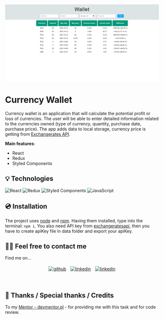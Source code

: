 ![Currency Wallet](./src/image/CurrencyWallet.png)


# Currency Wallet

Currency wallet is an application that will calculate the potential profit or loss of currencies. The user will be able to enter detailed information related to the currencies owned (type of currency, quantity, purchase date, purchase price). The app adds data to local storage, currency price is getting from [Exchangerates API](https://exchangeratesapi.io/).

**Main features**:
- React
- Redux
- Styled Components
&nbsp;
 
## 💡 Technologies

![React](https://img.shields.io/badge/react-%2320232a.svg?style=for-the-badge&logo=react&logoColor=%2361DAFB)
![Redux](https://img.shields.io/badge/redux-%23593d88.svg?style=for-the-badge&logo=redux&logoColor=white)
![Styled Components](https://img.shields.io/badge/styled--components-DB7093?style=for-the-badge&logo=styled-components&logoColor=white)
![JavaScript](https://img.shields.io/badge/javascript-%23323330.svg?style=for-the-badge&logo=javascript&logoColor=%23F7DF1E)
&nbsp;
 
## 💿 Installation

The project uses [node](https://nodejs.org/en/) and [npm](https://www.npmjs.com/). Having them installed, type into the terminal: `npm i`.
You also need API key from [exchangeratesapi](https://exchangeratesapi.io/), then you have to create apiKey file in data folder and export your apiKey.
&nbsp;

## 🙋‍♂️ Feel free to contact me

Find me on...

<p align="center">
	<a href="https://github.com/domas-mo"><img alt="github" width="10%" style="padding:5px" src="https://img.icons8.com/clouds/100/000000/github.png"/></a>
	<a href="https://www.linkedin.com/in/dominik-mo/"><img alt="linkedin" width="10%" style="padding:5px" src="https://img.icons8.com/clouds/100/000000/linkedin.png"/></a>
    <a href="mailto:dominik.mozdzen1@gmail.com"><img alt="linkedin" width="10%" style="padding:5px" src="https://img.icons8.com/clouds/100/000000/email.png"/></a>
</p>
&nbsp;

## 👏 Thanks / Special thanks / Credits

To my [Mentor - devmentor.pl](https://devmentor.pl/) - for providing me with this task and for code review.
